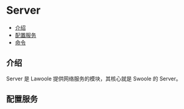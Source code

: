 # Server

- [介绍](#introduction)
- [配置服务](#configure-server)
- [命令](#commands)

<a name="introduction"></a>
## 介绍

Server 是 Lawoole 提供网络服务的模块，其核心就是 Swoole 的 Server。

<a name="configure-server"></a>
## 配置服务

```php


```
